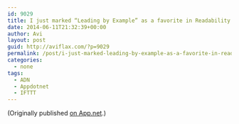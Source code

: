 ```yaml
---
id: 9029
title: I just marked “Leading by Example” as a favorite in Readability. http://www.readability.com/articles/ywhaczje
date: 2014-06-11T21:32:39+00:00
author: Avi
layout: post
guid: http://aviflax.com/?p=9029
permalink: /post/i-just-marked-leading-by-example-as-a-favorite-in-readability-httpwww-readability-comarticlesywhaczje/
categories:
  - none
tags:
  - ADN
  - Appdotnet
  - IFTTT
---
```

(Originally published [on App.net](http://alpha.app.net/aviflax/post/32397119).)